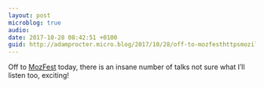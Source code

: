 ```yaml
---
layout: post
microblog: true
audio: 
date: 2017-10-28 08:42:51 +0100
guid: http://adamprocter.micro.blog/2017/10/28/off-to-mozfesthttpsmozillafestivalorg.html
---
```

Off to [MozFest](https://mozillafestival.org/) today, there is an insane number of talks not sure what I’ll listen too, exciting!
